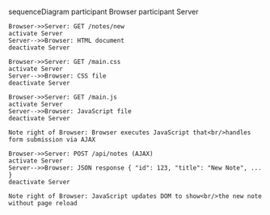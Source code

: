 sequenceDiagram
    participant Browser
    participant Server

    Browser->>Server: GET /notes/new
    activate Server
    Server-->>Browser: HTML document
    deactivate Server

    Browser->>Server: GET /main.css
    activate Server
    Server-->>Browser: CSS file
    deactivate Server

    Browser->>Server: GET /main.js
    activate Server
    Server-->>Browser: JavaScript file
    deactivate Server

    Note right of Browser: Browser executes JavaScript that<br/>handles form submission via AJAX

    Browser->>Server: POST /api/notes (AJAX)
    activate Server
    Server-->>Browser: JSON response { "id": 123, "title": "New Note", ... }
    deactivate Server

    Note right of Browser: JavaScript updates DOM to show<br/>the new note without page reload
    
